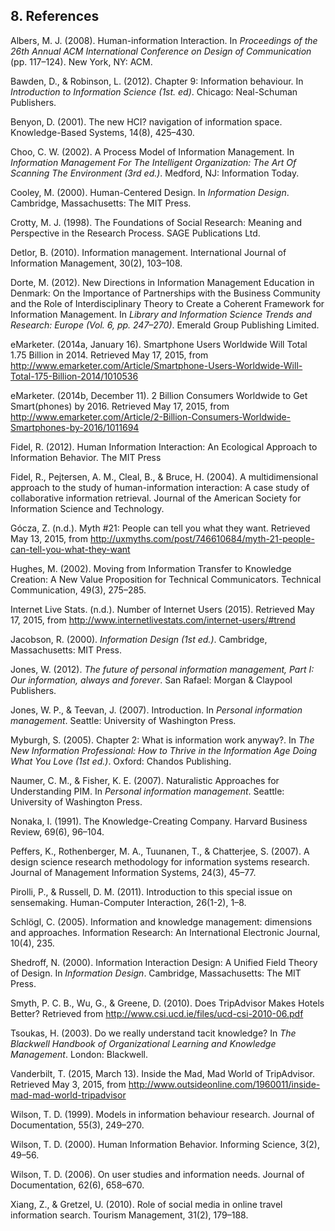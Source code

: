 ## 8. References


Albers, M. J. (2008). Human-information Interaction. In *Proceedings of the 26th Annual ACM International Conference on Design of Communication* (pp. 117–124). New York, NY: ACM.

Bawden, D., & Robinson, L. (2012). Chapter 9: Information behaviour. In *Introduction to Information Science (1st. ed)*. Chicago: Neal-Schuman Publishers.

Benyon, D. (2001). The new HCI? navigation of information space. Knowledge-Based Systems, 14(8), 425–430.

Choo, C. W. (2002). A Process Model of Information Management. In *Information Management For The Intelligent Organization: The Art Of Scanning The Environment (3rd ed.)*. Medford, NJ: Information Today.

Cooley, M. (2000). Human-Centered Design. In *Information Design*. Cambridge, Massachusetts: The MIT Press.

Crotty, M. J. (1998). The Foundations of Social Research: Meaning and Perspective in the Research Process. SAGE Publications Ltd.

Detlor, B. (2010). Information management. International Journal of Information Management, 30(2), 103–108.

Dorte, M. (2012). New Directions in Information Management Education in Denmark: On the Importance of Partnerships with the Business Community and the Role of Interdisciplinary Theory to Create a Coherent Framework for Information Management. In *Library and Information Science Trends and Research: Europe (Vol. 6, pp. 247–270)*. Emerald Group Publishing Limited.
			
eMarketer. (2014a, January 16). Smartphone Users Worldwide Will Total 1.75 Billion in 2014. Retrieved May 17, 2015, from http://www.emarketer.com/Article/Smartphone-Users-Worldwide-Will-Total-175-Billion-2014/1010536

eMarketer. (2014b, December 11). 2 Billion Consumers Worldwide to Get Smart(phones) by 2016. Retrieved May 17, 2015, from http://www.emarketer.com/Article/2-Billion-Consumers-Worldwide-Smartphones-by-2016/1011694

Fidel, R. (2012). Human Information Interaction: An Ecological Approach to Information Behavior. The MIT Press

Fidel, R., Pejtersen, A. M., Cleal, B., & Bruce, H. (2004). A multidimensional approach to the study of human-information interaction: A case study of collaborative information retrieval. Journal of the American Society for Information Science and Technology.

Gócza, Z. (n.d.). Myth #21: People can tell you what they want. Retrieved May 13, 2015, from http://uxmyths.com/post/746610684/myth-21-people-can-tell-you-what-they-want

Hughes, M. (2002). Moving from Information Transfer to Knowledge Creation: A New Value Proposition for Technical Communicators. Technical Communication, 49(3), 275–285.

Internet Live Stats. (n.d.). Number of Internet Users (2015). Retrieved May 17, 2015, from http://www.internetlivestats.com/internet-users/#trend

Jacobson, R. (2000). *Information Design (1st ed.)*. Cambridge, Massachusetts: MIT Press.

Jones, W. (2012). *The future of personal information management, Part I: Our information, always and forever*. San Rafael: Morgan & Claypool Publishers.


Jones, W. P., & Teevan, J. (2007). Introduction. In *Personal information management*. Seattle: University of Washington Press.

Myburgh, S. (2005). Chapter 2: What is information work anyway?. In *The New Information Professional: How to Thrive in the Information Age Doing What You Love (1st ed.)*. Oxford: Chandos Publishing.

Naumer, C. M., & Fisher, K. E. (2007). Naturalistic Approaches for Understanding PIM. In *Personal information management*. Seattle: University of Washington Press.

Nonaka, I. (1991). The Knowledge-Creating Company. Harvard Business Review, 69(6), 96–104.

Peffers, K., Rothenberger, M. A., Tuunanen, T., & Chatterjee, S. (2007). A design science research methodology for information systems research. Journal of Management Information Systems, 24(3), 45–77.

Pirolli, P., & Russell, D. M. (2011). Introduction to this special issue on sensemaking. Human-Computer Interaction, 26(1-2), 1–8. 

Schlögl, C. (2005). Information and knowledge management: dimensions and approaches. Information Research: An International Electronic Journal, 10(4), 235.

Shedroff, N. (2000). Information Interaction Design: A Unified Field Theory of Design. In *Information Design*. Cambridge, Massachusetts: The MIT Press.

Smyth, P. C. B., Wu, G., & Greene, D. (2010). Does TripAdvisor Makes Hotels Better? Retrieved from http://www.csi.ucd.ie/files/ucd-csi-2010-06.pdf

Tsoukas, H. (2003). Do we really understand tacit knowledge? In *The Blackwell Handbook of Organizational Learning and Knowledge Management*. London: Blackwell.

Vanderbilt, T. (2015, March 13). Inside the Mad, Mad World of TripAdvisor. Retrieved May 3, 2015, from http://www.outsideonline.com/1960011/inside-mad-mad-world-tripadvisor

Wilson, T. D. (1999). Models in information behaviour research. Journal of Documentation, 55(3), 249–270.

Wilson, T. D. (2000). Human Information Behavior. Informing Science, 3(2), 49–56.

Wilson, T. D. (2006). On user studies and information needs. Journal of Documentation, 62(6), 658–670.

Xiang, Z., & Gretzel, U. (2010). Role of social media in online travel information search. Tourism Management, 31(2), 179–188.
